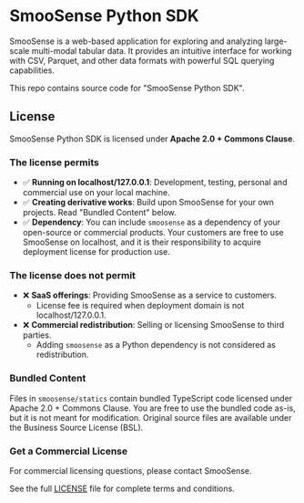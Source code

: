 # SmooSense Python SDK

SmooSense is a web-based application for exploring and analyzing large-scale multi-modal tabular data. It provides an intuitive interface for working with CSV, Parquet, and other data formats with powerful SQL querying capabilities.

This repo contains source code for "SmooSense Python SDK".

## License

SmooSense Python SDK is licensed under **Apache 2.0 + Commons Clause**.

### The license permits

- ✅ **Running on localhost/127.0.0.1**: Development, testing, personal and commercial use on your local machine.
- ✅ **Creating derivative works**: Build upon SmooSense for your own projects. Read "Bundled Content" below.
- ✅ **Dependency**: You can include `smoosense` as a dependency of your open-source or commercial products. Your customers are free to use SmooSense on localhost, and it is their responsibility to acquire deployment license for production use.


### The license does not permit
- ❌ **SaaS offerings**: Providing SmooSense as a service to customers. 
    - License fee is required when deployment domain is not localhost/127.0.0.1.
- ❌ **Commercial redistribution**: Selling or licensing SmooSense to third parties.
    - Adding `smoosense` as a Python dependency is not considered as redistribution.


### Bundled Content

Files in `smoosense/statics` contain bundled TypeScript code licensed under Apache 2.0 + Commons Clause.
You are free to use the bundled code as-is, but it is not meant for modification.
Original source files are available under the Business Source License (BSL).

### Get a Commercial License

For commercial licensing questions, please contact SmooSense.

See the full [LICENSE](LICENSE) file for complete terms and conditions.
